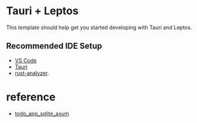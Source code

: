 # Tauri + Leptos

This template should help get you started developing with Tauri and Leptos.

## Recommended IDE Setup

+ [VS Code](https://code.visualstudio.com/) 
+ [Tauri](https://marketplace.visualstudio.com/items?itemName=tauri-apps.tauri-vscode) 
+ [rust-analyzer](https://marketplace.visualstudio.com/items?itemName=rust-lang.rust-analyzer).

# reference

+ [todo_app_sqlite_axum](https://github.com/leptos-rs/leptos/tree/main/examples/todo_app_sqlite_axum)